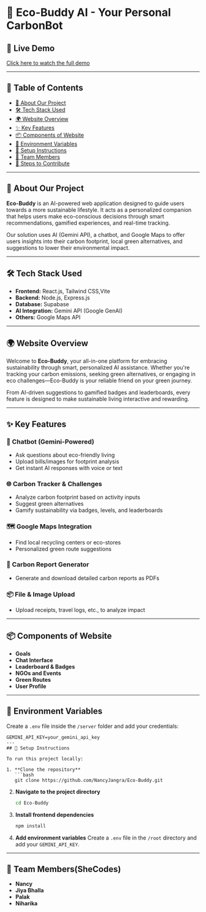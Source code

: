 # 🌱 Eco-Buddy AI - Your Personal CarbonBot 

## 🎥 Live Demo

[Click here to watch the full demo](https://youtu.be/ePm6cVOavmM?si=FxLjftBrlReEl96J)


---


## 📑 Table of Contents

- [📘 About Our Project](#-about-our-project)
- [🛠 Tech Stack Used](#-tech-stack-used)
- [🌍 Website Overview](#-website-overview)
- [✨ Key Features](#-key-features)
- [📦 Components of Website](#-components-of-website)
- [🔐 Environment Variables](#-environment-variables)
- [🚀 Setup Instructions](#-setup-instructions)
- [👥 Team Members](#-team-members)
- [🔖 Steps to Contribute](#-steps-to-contribute)

---

## 📘 About Our Project

**Eco-Buddy** is an AI-powered web application designed to guide users towards a more sustainable lifestyle. It acts as a personalized companion that helps users make eco-conscious decisions through smart recommendations, gamified experiences, and real-time tracking.

Our solution uses AI (Gemini API), a chatbot, and Google Maps to offer users insights into their carbon footprint, local green alternatives, and suggestions to lower their environmental impact.

---

## 🛠 Tech Stack Used

- **Frontend:** React.js, Tailwind CSS,Vite
- **Backend:** Node.js, Express.js
- **Database:** Supabase
- **AI Integration:** Gemini API (Google GenAI)
- **Others:** Google Maps API

---

## 🌍 Website Overview

Welcome to **Eco-Buddy**, your all-in-one platform for embracing sustainability through smart, personalized AI assistance. Whether you're tracking your carbon emissions, seeking green alternatives, or engaging in eco challenges—Eco-Buddy is your reliable friend on your green journey.

From AI-driven suggestions to gamified badges and leaderboards, every feature is designed to make sustainable living interactive and rewarding.

---

## ✨ Key Features

### 🤖 Chatbot (Gemini-Powered)
- Ask questions about eco-friendly living
- Upload bills/images for footprint analysis
- Get instant AI responses with voice or text

### 🌐 Carbon Tracker & Challenges
- Analyze carbon footprint based on activity inputs
- Suggest green alternatives
- Gamify sustainability via badges, levels, and leaderboards

### 🗺 Google Maps Integration
- Find local recycling centers or eco-stores
- Personalized green route suggestions

### 📄 Carbon Report Generator
- Generate and download detailed carbon reports as PDFs

### 📦 File & Image Upload
- Upload receipts, travel logs, etc., to analyze impact

---

## 📦 Components of Website

- **Goals**
- **Chat Interface**
- **Leaderboard & Badges**
- **NGOs and Events**
- **Green Routes**
- **User Profile**

---

## 🔐 Environment Variables

Create a `.env` file inside the `/server` folder and add your credentials:

```env
GEMINI_API_KEY=your_gemini_api_key
---
## 🚀 Setup Instructions

To run this project locally:

1. **Clone the repository**
   ```bash
   git clone https://github.com/NancyJangra/Eco-Buddy.git
````

2. **Navigate to the project directory**

   ```bash
   cd Eco-Buddy
   ```

3. **Install frontend dependencies**

   ```bash
   npm install
   ```

4. **Add environment variables**
   Create a `.env` file in the `/root` directory and add your `GEMINI_API_KEY`.

---

## 👥 Team Members(SheCodes)

* **Nancy** 
* **Jiya Bhalla** 
* **Palak**
* **Niharika** 

```



